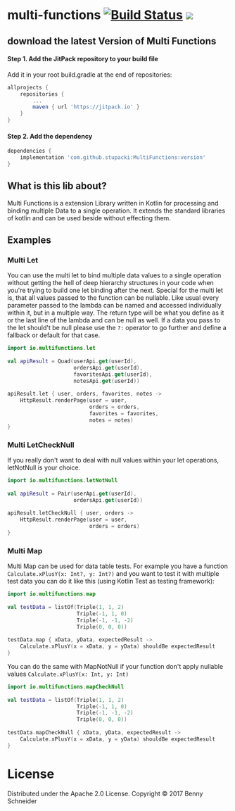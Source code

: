 # multi-functions [![Build Status](https://travis-ci.org/stupacki/MultiFunctions.svg?branch=master)](https://travis-ci.org/stupacki/MultiFunctions) [![](https://jitpack.io/v/stupacki/MultiFunctions.svg)](https://jitpack.io/#stupacki/MultiFunctions)

## download the latest Version of Multi Functions

#### Step 1. Add the JitPack repository to your build file
Add it in your root build.gradle at the end of repositories:
```groovy
allprojects {
	repositories {
	    ...
	    maven { url 'https://jitpack.io' }
	}
}
```

#### Step 2. Add the dependency
```groovy
dependencies {
	implementation 'com.github.stupacki:MultiFunctions:version'
}
```

## What is this lib about?

Multi Functions is a extension Library written in Kotlin for processing and binding multiple Data to a single operation.
It extends the standard libraries of kotlin and can be used beside without effecting them.

## Examples

### Multi Let

You can use the multi let to bind multiple data values to a single operation without getting the hell of deep hierarchy structures in your code when you're trying to build one let binding after the next. Special for the multi let is, that all values passed to the function can be nullable. Like usual every parameter passed to the lambda can be named and accessed individually within it, but in a multiple way. The return type will be what you define as it or the last line of the lambda and can be null as well. If a data you pass to the let should't be null please use the ```?:``` operator to go further and define a fallback or default for that case. 

```kotlin
import io.multifunctions.let
   
val apiResult = Quad(userApi.get(userId),
                     ordersApi.get(userId),
                     favoritesApi.get(userId),
                     notesApi.get(userId))
                      
apiResult.let { user, orders, favorites, notes ->
    HttpResult.renderPage(user = user,
                          orders = orders,
                          favorites = favorites,
                          notes = notes)
}
```

### Multi LetCheckNull

If you really don't want to deal with null values within your let operations, letNotNull is your choice.

```kotlin
import io.multifunctions.letNotNull
   
val apiResult = Pair(userApi.get(userId),
                     ordersApi.get(userId))
                      
apiResult.letCheckNull { user, orders ->
    HttpResult.renderPage(user = user,
                          orders = orders)
}
```

### Multi Map

Multi Map can be used for data table tests. For example you have a function ```Calculate.xPlusY(x: Int?, y: Int?)``` and you want to test it with multiple test data you can do it like this (using Kotlin Test as testing framework):

```kotlin
import io.multifunctions.map
   
val testData = listOf(Triple(1, 1, 2)
                      Triple(-1, 1, 0)
                      Triple(-1, -1, -2)
                      Triple(0, 0, 0))
                      
testData.map { xData, yData, expectedResult ->
    Calculate.xPlusY(x = xData, y = yData) shouldBe expectedResult
}
```

You can do the same with MapNotNull if your function don't apply nullable values ```Calculate.xPlusY(x: Int, y: Int)```

```kotlin
import io.multifunctions.mapCheckNull
   
val testData = listOf(Triple(1, 1, 2)
                      Triple(-1, 1, 0)
                      Triple(-1, -1, -2)
                      Triple(0, 0, 0))
                      
testData.mapCheckNull { xData, yData, expectedResult ->
    Calculate.xPlusY(x = xData, y = yData) shouldBe expectedResult
}
```

# License

Distributed under the Apache 2.0 License. Copyright © 2017 Benny Schneider